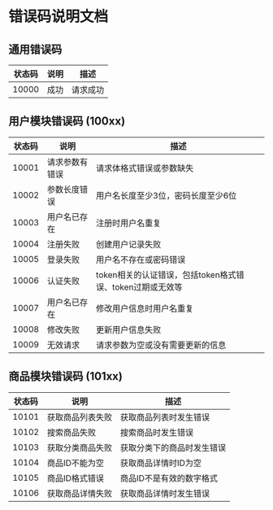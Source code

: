 # 错误码说明文档

## 通用错误码
| 状态码 | 说明         | 描述                     |
|--------|------------|--------------------------|
| 10000  | 成功       | 请求成功                  |

## 用户模块错误码 (100xx)
| 状态码 | 说明         | 描述                     |
|--------|------------|--------------------------|
| 10001  | 请求参数有错误 | 请求体格式错误或参数缺失     |
| 10002  | 参数长度错误  | 用户名长度至少3位，密码长度至少6位 |
| 10003  | 用户名已存在  | 注册时用户名重复           |
| 10004  | 注册失败     | 创建用户记录失败           |
| 10005  | 登录失败     | 用户名不存在或密码错误       |
| 10006  | 认证失败     | token相关的认证错误，包括token格式错误、token过期或无效等 |
| 10007  | 用户名已存在  | 修改用户信息时用户名重复     |
| 10008  | 修改失败     | 更新用户信息失败           |
| 10009  | 无效请求     | 请求参数为空或没有需要更新的信息 |

## 商品模块错误码 (101xx)
| 状态码 | 说明         | 描述                     |
|--------|------------|--------------------------|
| 10101  | 获取商品列表失败 | 获取商品列表时发生错误      |
| 10102  | 搜索商品失败   | 搜索商品时发生错误         |
| 10103  | 获取分类商品失败 | 获取分类下的商品时发生错误   |
| 10104  | 商品ID不能为空 | 获取商品详情时ID为空       |
| 10105  | 商品ID格式错误 | 商品ID不是有效的数字格式    |
| 10106  | 获取商品详情失败 | 获取商品详情时发生错误      |
